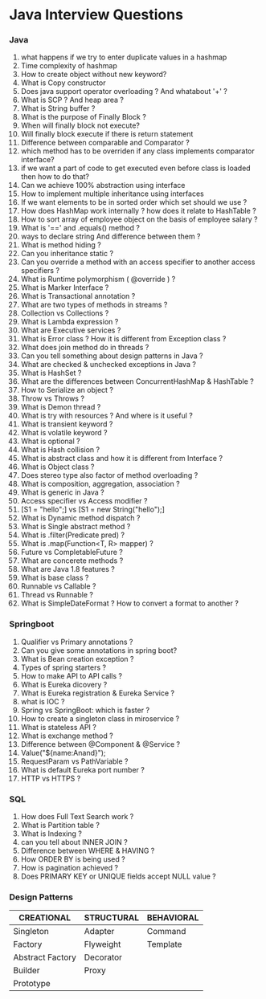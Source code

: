 # Java Interview Questions

### Java
1. what happens if we try to enter duplicate values in a hashmap
2. Time complexity of hashmap
3. How to create object without new keyword?
4. What is Copy constructor
5. Does java support operator overloading ? And whatabout '+' ?
6. What is SCP ? And heap area ?
7. What is String buffer ?
8. What is the purpose of Finally Block ?
9. When will finally block not execute?
10. Will finally block execute if there is return statement
11. Difference between comparable and Comparator ?
12. which method has to be overriden if any class implements comparator interface?
13. if we want a part of code to get executed even before class is loaded then how to do that?
14. Can we achieve 100% abstraction using interface
15. How to implement multiple inheritance using interfaces
16. If we want elements to be in sorted order which set should we use ?
17. How does HashMap work internally ? how does it relate to HashTable ?
18. How to sort array of employee object on the basis of employee salary ?
19. What is '==' and .equals() method ?
20. ways to declare string And difference between them ?
21. What is method hiding ?
22. Can you inheritance static ?
23. Can you override a method with an access specifier to another access specifiers ?
24. What is Runtime polymorphism ( @override ) ?
25. What is Marker Interface ?
26. What is Transactional annotation ?
27. What are two types of methods in streams ?
28. Collection vs Collections ?
29. What is Lambda expression ?
30. What are Executive services ?
31. What is Error class ? How it is different from Exception class ?
32. What does join method do in threads ?
33. Can you tell something about design patterns in Java ?
34. What are checked & unchecked exceptions in Java ?
35. What is HashSet ?
36. What are the differences between ConcurrentHashMap & HashTable ?
37. How to Serialize an object ?
38. Throw vs Throws ?
39. What is Demon thread ?
40. What is try with resources ? And where is it useful ?
41. What is transient keyword ?
42. What is volatile keyword ?
43. What is optional ?
44. What is Hash collision ?
45. What is abstract class and how it is different from Interface ?
46. What is Object class ?
47. Does stereo type also factor of method overloading ?
48. What is composition, aggregation, association ?
49. What is generic in Java ?
50. Access specifier vs Access modifier ?
51. [S1 = "hello";] vs [S1 = new String("hello");]
52. What is Dynamic method dispatch ?
53. What is Single abstract method ?
54. What is .filter(Predicate<T> pred) ?
55. What is .map(Function<T, R> mapper) ?
56. Future vs CompletableFuture ?
57. What are concerete methods ?
58. What are Java 1.8 features ?
59. What is base class ?
60. Runnable vs Callable ?
61. Thread vs Runnable ?
62. What is SimpleDateFormat ? How to convert a format to another ?

### Springboot
1. Qualifier vs Primary annotations ?
2. Can you give some annotations in spring boot?
3. What is Bean creation exception ?
4. Types of spring starters ?
5. How to make API to API calls ?
6. What is Eureka dicovery ?
7. What is Eureka registration & Eureka Service ?
8. what is IOC ?
9. Spring vs SpringBoot: which is faster ?
10. How to create a singleton class in miroservice ?
11. What is stateless API ?
12. What is exchange method ?
13. Difference between @Component & @Service ?
14. Value("${name:Anand}");
15. RequestParam vs PathVariable ?
16. What is default Eureka port number ?
17. HTTP vs HTTPS ?

### SQL
1. How does Full Text Search work ?
2. What is Partition table ?
3. What is Indexing ?
4. can you tell about INNER JOIN ?
5. Difference between WHERE & HAVING ?
6. How ORDER BY is being used ?
7. How is pagination achieved ?
8. Does PRIMARY KEY or UNIQUE fields accept NULL value ?

### Design Patterns

CREATIONAL | STRUCTURAL | BEHAVIORAL
--- | --- | --- 
Singleton | Adapter | Command
Factory | Flyweight | Template
Abstract Factory | Decorator 
Builder | Proxy |
Prototype | | 

